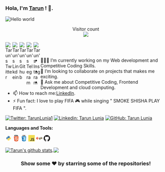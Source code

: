 ### Hola, I'm [Tarun](https://github.com/tarunlunia22) ! 👋.

<img src="https://gph.is/1vOCl8h" alt="Hello world">

<p align="center"> 
  Visitor count<br>
  <img src="https://profile-counter.glitch.me/tarunlunia22/count.svg" />
</p>

<a href="https://twitter.com/TarunLunia1">
  <img align="left" alt="Tarun's Twitter" width="22px" src="https://cdn.jsdelivr.net/npm/simple-icons@v3/icons/twitter.svg" />
</a>
<a href="https://www.linkedin.com/in/tarun-lunia-630871194/">
  <img align="left" alt="Tarun's Linkdein" width="22px" src="https://cdn.jsdelivr.net/npm/simple-icons@v3/icons/linkedin.svg" />
</a>
<a href="https://github.com/tarunlunia22">
  <img align="left" alt="Tarun's Github" width="22px" src="https://cdn.jsdelivr.net/npm/simple-icons@v3/icons/github.svg" />
</a>
<a href="https://t.me/Tarunlunia22">
  <img align="left" alt="Tarun's Telegram" width="22px" src="https://cdn.jsdelivr.net/npm/simple-icons@v3/icons/telegram.svg" />
</a>
<a href="https://www.instagram.com/tarun.lunia22/">
  <img align="left" alt="Tarun's Instagram" width="22px" src="https://cdn.jsdelivr.net/npm/simple-icons@v3/icons/instagram.svg" />
</a>

<br/>
<br/>



- 👨🏻‍💻 I’m currently working on my Web development and Competitive Coding Skills.
- 👯 I’m looking to collaborate on projects that makes me exciting.
- 💬 Ask me about Competitive Coding, Frontend Development and cloud computing.
- 📫 How to reach me:[LinkedIn](https://linkedin.com/in/tarun-lunia-630871194).
- ⚡ Fun fact: I love to play FIFA 🎮 while singing " SMOKE SHISHA PLAY FIFA ".

[![Twitter: TarunLunia1](https://img.shields.io/twitter/follow/TarunLunia1?style=social)](https://twitter.com/TarunLunia1)
[![Linkedin: Tarun Lunia](https://img.shields.io/badge/-Tarun-blue?style=flat-square&logo=Linkedin&logoColor=white&link=https://www.linkedin.com/in/tarun-lunia-630871194/)](https://www.linkedin.com/in/tarun-lunia-630871194/)
[![GitHub: Tarun Lunia](https://img.shields.io/github/followers/tarunlunia22?label=follow&style=social)](https://github.com/tarunlunia22)

**Languages and Tools:**  

<code><img height="20" src="https://raw.githubusercontent.com/github/explore/80688e429a7d4ef2fca1e82350fe8e3517d3494d/topics/python/python.png"></code>
<code><img height="20" src="https://raw.githubusercontent.com/github/explore/80688e429a7d4ef2fca1e82350fe8e3517d3494d/topics/html/html.png"></code>
<code><img height="20" src="https://raw.githubusercontent.com/github/explore/80688e429a7d4ef2fca1e82350fe8e3517d3494d/topics/css/css.png"></code>
<code><img height="20" src="https://raw.githubusercontent.com/github/explore/80688e429a7d4ef2fca1e82350fe8e3517d3494d/topics/javascript/javascript.png"></code>
<code><img height="20" src="https://raw.githubusercontent.com/github/explore/80688e429a7d4ef2fca1e82350fe8e3517d3494d/topics/git/git.png"></code>
<code><img height="20" src="https://raw.githubusercontent.com/github/explore/78df643247d429f6cc873026c0622819ad797942/topics/github/github.png"></code>  

<a href="https://github.com/anuraghazra/github-readme-stats">
  <img align="center" src="https://github-readme-stats.vercel.app/api?username=tarunlunia22&show_icons=true&include_all_commits=true&theme=radical" alt="Tarun's github stats" />
</a>
<a href="https://github.com/anuraghazra/github-readme-stats">
  <!-- Change the `github-readme-stats.anuraghazra1.vercel.app` to `github-readme-stats.vercel.app`  -->
  <img align="center" src="https://github-readme-stats.vercel.app/api/top-langs/?username=tarunlunia22&layout=compact&theme=radical"/>
</a>

<div align="center">

### Show some ❤️ by starring some of the repositories!

</div>

